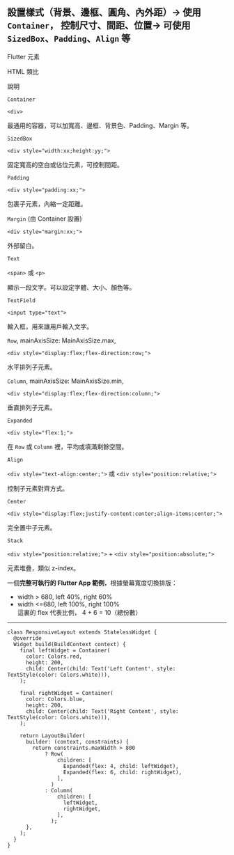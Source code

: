 ## 設置樣式（背景、邊框、圓角、內外距）→ 使用 `Container`， 控制尺寸、間距、位置→ 可使用 `SizedBox`、`Padding`、`Align` 等

Flutter 元素

HTML 類比

說明

`Container`

`<div>`

最通用的容器，可以加寬高、邊框、背景色、Padding、Margin 等。

`SizedBox`

`<div style="width:xx;height:yy;">`

固定寬高的空白或佔位元素，可控制間距。

`Padding`

`<div style="padding:xx;">`

包裹子元素，內縮一定距離。

`Margin` (由 Container 設置)

`<div style="margin:xx;">`

外部留白。

`Text`

`<span>` 或 `<p>`

顯示一段文字。可以設定字體、大小、顏色等。

`TextField`

`<input type="text">`

輸入框，用來讓用戶輸入文字。

`Row`, mainAxisSize: MainAxisSize.max,

`<div style="display:flex;flex-direction:row;">`

水平排列子元素。

`Column`,  mainAxisSize: MainAxisSize.min,

`<div style="display:flex;flex-direction:column;">`

垂直排列子元素。

`Expanded`

`<div style="flex:1;">`

在 `Row` 或 `Column` 裡，平均或填滿剩餘空間。

`Align`

`<div style="text-align:center;">` 或 `<div style="position:relative;">`

控制子元素對齊方式。

`Center`

`<div style="display:flex;justify-content:center;align-items:center;">`

完全置中子元素。

`Stack`

`<div style="position:relative;">` + `<div style="position:absolute;">`

元素堆疊，類似 z-index。


一個**完整可執行的 Flutter App 範例**，根據螢幕寬度切換排版：
 - width > 680, left 40%, right 60% 
 - width <=680, left 100%, right 100%  
這裏的 flex 代表比例， 4 + 6 = 10（總份數）
---
    class ResponsiveLayout extends StatelessWidget {
      @override
      Widget build(BuildContext context) {
        final leftWidget = Container(
          color: Colors.red,
          height: 200,
          child: Center(child: Text('Left Content', style: TextStyle(color: Colors.white))),
        );
    
        final rightWidget = Container(
          color: Colors.blue,
          height: 200,
          child: Center(child: Text('Right Content', style: TextStyle(color: Colors.white))),
        );
    
        return LayoutBuilder(
          builder: (context, constraints) {
            return constraints.maxWidth > 800
                ? Row(
                    children: [
                      Expanded(flex: 4, child: leftWidget),
                      Expanded(flex: 6, child: rightWidget),
                    ],
                  )
                : Column(
                    children: [
                      leftWidget,
                      rightWidget,
                    ],
                  );
          },
        );
      }
    }
